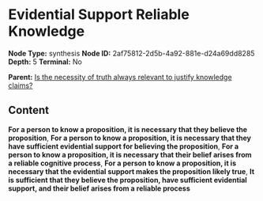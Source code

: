 # Evidential Support Reliable Knowledge

**Node Type:** synthesis
**Node ID:** 2af75812-2d5b-4a92-881e-d24a69dd8285
**Depth:** 5
**Terminal:** No

**Parent:** [Is the necessity of truth always relevant to justify knowledge claims?](is-the-necessity-of-truth-always-relevant-to-justify-knowledge-claims-antithesis-f40a7f6e-90cf-4d61-baad-c8744af63f6e.md)

## Content

**For a person to know a proposition, it is necessary that they believe the proposition**, **For a person to know a proposition, it is necessary that they have sufficient evidential support for believing the proposition**, **For a person to know a proposition, it is necessary that their belief arises from a reliable cognitive process**, **For a person to know a proposition, it is necessary that the evidential support makes the proposition likely true**, **It is sufficient that they believe the proposition, have sufficient evidential support, and their belief arises from a reliable process**
